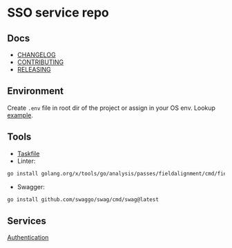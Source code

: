 # SSO service repo

## Docs

* [CHANGELOG](docs/CHANGELOG.md)
* [CONTRIBUTING](docs/CONTRIBUTING.md)
* [RELEASING](docs/RELEASING.md)

## Environment

Create `.env` file in root dir of the project or assign in your OS env. Lookup [example](docs/.env).

## Tools

* [Taskfile](https://taskfile.dev/)
* Linter:

```bash
go install golang.org/x/tools/go/analysis/passes/fieldalignment/cmd/fieldalignment@latest
```

* Swagger:

```bash
go install github.com/swaggo/swag/cmd/swag@latest
```

## Services

[Authentication](api/rest/v1/authentication/authentication.md)
